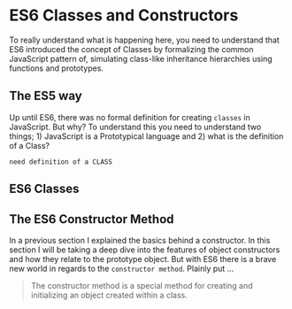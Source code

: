 # ES6 Classes and Constructors

To really understand what is happening here, you need to understand that ES6 introduced the concept of Classes by formalizing the common JavaScript pattern of, simulating class-like inheritance hierarchies using functions and prototypes.

## The ES5 way

Up until ES6, there was no formal definition for creating `classes` in JavaScript. But why? To understand this you need to understand two things; 1) JavaScript is a Prototypical language and 2) what is the definition of a Class?

`need definition of a CLASS`

## ES6 Classes

## The ES6 Constructor Method

In a previous section I explained the basics behind a constructor. In this section I will be taking a deep dive into the features of object constructors and how they relate to the prototype object. But with ES6 there is a brave new world in regards to the `constructor method`. Plainly put ...

> The constructor method is a special method for creating and initializing an object created within a class.
